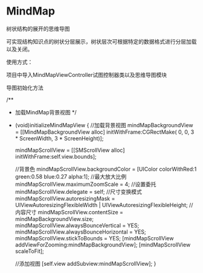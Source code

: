 # MindMap

树状结构的展开的思维导图

可实现结构知识点的树状分层展示，树状层次可根据特定的数据格式进行分层加载以及关闭。

使用方式：

项目中导入MindMapViewController试图控制器类以及思维导图模块

导图初始化方法

/**
 *  加载MindMap背景视图
 */
- (void)initializeMindMapView
{
    //加载背景视图
    mindMapBackgroundView = [[MindMapBackgroundView alloc] initWithFrame:CGRectMake( 0, 0, 3 * ScreenWidth, 3 * ScreenHeight)];
    
    mindMapScrollView = [[SMScrollView alloc] initWithFrame:self.view.bounds];
    
    //背景色
    mindMapScrollView.backgroundColor = [UIColor colorWithRed:1 green:0.58 blue:0.27 alpha:1];
    //最大放大比例
    mindMapScrollView.maximumZoomScale = 4;
    //设置委托
    mindMapScrollView.delegate = self;
    //尺寸变换模式
    mindMapScrollView.autoresizingMask = UIViewAutoresizingFlexibleWidth | UIViewAutoresizingFlexibleHeight;
    //内容尺寸
    mindMapScrollView.contentSize = mindMapBackgroundView.size;
    mindMapScrollView.alwaysBounceVertical = YES;
    mindMapScrollView.alwaysBounceHorizontal = YES;
    mindMapScrollView.stickToBounds = YES;
    [mindMapScrollView addViewForZooming:mindMapBackgroundView];
    [mindMapScrollView scaleToFit];
    
    //添加视图
    [self.view addSubview:mindMapScrollView];
}
